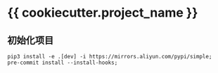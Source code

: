 # {{ cookiecutter.project_name }}

## 初始化项目

```shell
pip3 install -e .[dev] -i https://mirrors.aliyun.com/pypi/simple;
pre-commit install --install-hooks;
```
